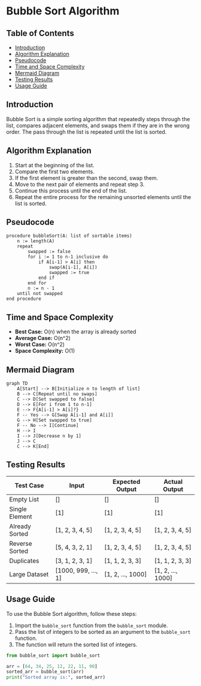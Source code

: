 # Bubble Sort Algorithm

## Table of Contents

- [Introduction](#introduction)
- [Algorithm Explanation](#algorithm-explanation)
- [Pseudocode](#pseudocode)
- [Time and Space Complexity](#time-and-space-complexity)
- [Mermaid Diagram](#mermaid-diagram)
- [Testing Results](#testing-results)
- [Usage Guide](#usage-guide)

## Introduction

Bubble Sort is a simple sorting algorithm that repeatedly steps through the list, compares adjacent elements, and swaps them if they are in the wrong order. The pass through the list is repeated until the list is sorted.

## Algorithm Explanation

1. Start at the beginning of the list.
2. Compare the first two elements.
3. If the first element is greater than the second, swap them.
4. Move to the next pair of elements and repeat step 3.
5. Continue this process until the end of the list.
6. Repeat the entire process for the remaining unsorted elements until the list is sorted.

## Pseudocode

```
procedure bubbleSort(A: list of sortable items)
    n := length(A)
    repeat
        swapped := false
        for i := 1 to n-1 inclusive do
            if A[i-1] > A[i] then
                swap(A[i-1], A[i])
                swapped := true
            end if
        end for
        n := n - 1
    until not swapped
end procedure
```

## Time and Space Complexity

- **Best Case:** O(n) when the array is already sorted
- **Average Case:** O(n^2)
- **Worst Case:** O(n^2)
- **Space Complexity:** O(1)

## Mermaid Diagram

```mermaid
graph TD
    A[Start] --> B[Initialize n to length of list]
    B --> C[Repeat until no swaps]
    C --> D[Set swapped to false]
    D --> E[For i from 1 to n-1]
    E --> F{A[i-1] > A[i]?}
    F -- Yes --> G[Swap A[i-1] and A[i]]
    G --> H[Set swapped to true]
    F -- No --> I[Continue]
    H --> I
    I --> J[Decrease n by 1]
    J --> C
    C --> K[End]
```

## Testing Results

| Test Case      | Input               | Expected Output   | Actual Output     |
| -------------- | ------------------- | ----------------- | ----------------- |
| Empty List     | []                  | []                | []                |
| Single Element | [1]                 | [1]               | [1]               |
| Already Sorted | [1, 2, 3, 4, 5]     | [1, 2, 3, 4, 5]   | [1, 2, 3, 4, 5]   |
| Reverse Sorted | [5, 4, 3, 2, 1]     | [1, 2, 3, 4, 5]   | [1, 2, 3, 4, 5]   |
| Duplicates     | [3, 1, 2, 3, 1]     | [1, 1, 2, 3, 3]   | [1, 1, 2, 3, 3]   |
| Large Dataset  | [1000, 999, ..., 1] | [1, 2, ..., 1000] | [1, 2, ..., 1000] |

## Usage Guide

To use the Bubble Sort algorithm, follow these steps:

1. Import the `bubble_sort` function from the `bubble_sort` module.
2. Pass the list of integers to be sorted as an argument to the `bubble_sort` function.
3. The function will return the sorted list of integers.

```python
from bubble_sort import bubble_sort

arr = [64, 34, 25, 12, 22, 11, 90]
sorted_arr = bubble_sort(arr)
print("Sorted array is:", sorted_arr)
```
